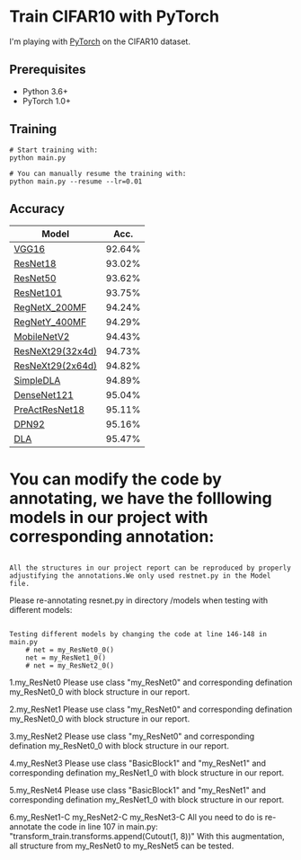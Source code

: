 # Train CIFAR10 with PyTorch

I'm playing with [PyTorch](http://pytorch.org/) on the CIFAR10 dataset.

## Prerequisites
- Python 3.6+
- PyTorch 1.0+

## Training
```
# Start training with: 
python main.py

# You can manually resume the training with: 
python main.py --resume --lr=0.01
```

## Accuracy
| Model             | Acc.        |
| ----------------- | ----------- |
| [VGG16](https://arxiv.org/abs/1409.1556)              | 92.64%      |
| [ResNet18](https://arxiv.org/abs/1512.03385)          | 93.02%      |
| [ResNet50](https://arxiv.org/abs/1512.03385)          | 93.62%      |
| [ResNet101](https://arxiv.org/abs/1512.03385)         | 93.75%      |
| [RegNetX_200MF](https://arxiv.org/abs/2003.13678)     | 94.24%      |
| [RegNetY_400MF](https://arxiv.org/abs/2003.13678)     | 94.29%      |
| [MobileNetV2](https://arxiv.org/abs/1801.04381)       | 94.43%      |
| [ResNeXt29(32x4d)](https://arxiv.org/abs/1611.05431)  | 94.73%      |
| [ResNeXt29(2x64d)](https://arxiv.org/abs/1611.05431)  | 94.82%      |
| [SimpleDLA](https://arxiv.org/abs/1707.064)           | 94.89%      |
| [DenseNet121](https://arxiv.org/abs/1608.06993)       | 95.04%      |
| [PreActResNet18](https://arxiv.org/abs/1603.05027)    | 95.11%      |
| [DPN92](https://arxiv.org/abs/1707.01629)             | 95.16%      |
| [DLA](https://arxiv.org/pdf/1707.06484.pdf)           | 95.47%      |

# You can modify the code by annotating, we have the folllowing models in our project with corresponding annotation:
```

All the structures in our project report can be reproduced by properly adjustifying the annotations.We only used restnet.py in the Model file.

```

Please re-annotating resnet.py in directory /models when testing with different models:
```

Testing different models by changing the code at line 146-148 in main.py
    # net = my_ResNet0_0()
    net = my_ResNet1_0()
    # net = my_ResNet2_0()

```
1.my_ResNet0
Please use class "my_ResNet0" and corresponding defination my_ResNet0_0 with block structure in our report.

2.my_ResNet1
Please use class "my_ResNet0" and corresponding defination my_ResNet0_0 with block structure in our report.

3.my_ResNet2
Please use class "my_ResNet0" and corresponding defination my_ResNet0_0 with block structure in our report.

4.my_ResNet3
Please use class "BasicBlock1" and "my_ResNet1" and corresponding defination my_ResNet1_0 with block structure in our report.

5.my_ResNet4
Please use class "BasicBlock1" and "my_ResNet1" and corresponding defination my_ResNet1_0 with block structure in our report.

6.my_ResNet1-C my_ResNet2-C my_ResNet3-C 
All you need to do is re-annotate the code in line 107 in main.py:
"transform_train.transforms.append(Cutout(1, 8))"
With this augmentation, all structure from my_ResNet0 to my_ResNet5 can be tested.
